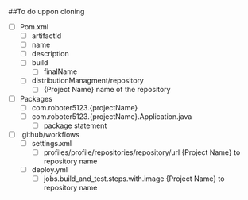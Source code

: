 ##To do uppon cloning

- [ ] Pom.xml
    - [ ] artifactId
    - [ ] name
    - [ ] description
    - [ ] build
        - [ ] finalName 
    - [ ] distributionManagment/repository
       - [ ] {Project Name} name of the repository
            
- [ ] Packages
    - [ ] com.roboter5123.{projectName}
    - [ ] com.roboter5123.{projectName}.Application.java
        - [ ] package statement

- [ ] .github/workflows
    - [ ] settings.xml
        - [ ] profiles/profile/repositories/repository/url {Project Name} to repository name
    - [ ] deploy.yml
        - [ ] jobs.build_and_test.steps.with.image {Project Name} to repository name
